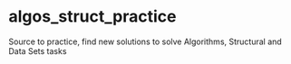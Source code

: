 # algos_struct_practice
Source to practice, find new solutions to solve  Algorithms, Structural and Data Sets tasks
